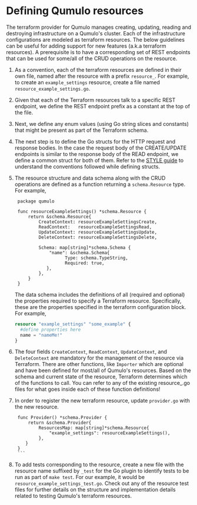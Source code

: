 # Defining Qumulo resources

The terraform provider for Qumulo manages creating, updating, reading and destroying infrastructure on a Qumulo's cluster.
Each of the infrastructure configurations are modeled as terraform resources. 
The below guidelines can be useful for adding support for new features (a.k.a terraform resources). A prerequisite is to have a corresponding set of REST endpoints that can be used for some/all of the CRUD operations on the resource.

1. As a convention, each of the terraform resources are defined in their own file, named after the resource with a prefix ``resource_``. For example,
to create an ``example_settings`` resource, create a file named ``resource_example_settings.go``.

2. Given that each of the Terraform resources talk to a specific REST endpoint, we define the REST endpoint prefix as a constant at the top of the file.

3. Next, we define any enum values (using Go string slices and constants) that might be present as part of the Terraform schema. 

4. The next step is to define the Go structs for the HTTP request and response bodies. In the case the request body of the CREATE/UPDATE endpoints is similar to the response body of the READ endpoint, we define a common struct for both of them. Refer to the [STYLE guide](https://github.com/Qumulo/terraform-provider-qumulo/blob/dev-docs/STYLE.md#structs) to understand the conventions followed while defining structs.
5. The resource structure and data schema along with the CRUD operations are defined as a function returning a ``schema.Resource`` type. For example,
          
      ```golang
       package qumulo
   
       func resourceExampleSettings() *schema.Resource {
           return &schema.Resource{
               CreateContext: resourceExampleSettingsCreate,
               ReadContext:   resourceExampleSettingsRead,
               UpdateContext: resourceExampleSettingsUpdate,
               DeleteContext: resourceExampleSettingsDelete,
               
               Schema: map[string]*schema.Schema {
                   "name": &schema.Schema{
                         Type: schema.TypeString,
                         Required: true,
                  },
               },
           }
       }
    ```
    The data schema includes the definitions of all (required and optional) the properties required to specify a Terraform resource. Specifically, these are the properties specified in the terraform configuration block. For example, 
    ```terraform
    resource "example_settings" "some_example" {
      #define properties here
      name = "nameMe!"
   }
    ```
6. The four fields ``CreateContext``, ``ReadContext``, ``UpdateContext``, and ``DeleteContext`` are mandatory for the management of the resource via Terraform. There are other functions, like ``Importer`` which are optional and have been defined for most/all of Qumulo's resources. Based on the schema and current state of the resource, Terraform determines which of the functions to call. You can refer to any of the existing resource_.go files for what goes inside each of these function definitions!
7. In order to register the new terraform resource, update ``provider.go`` with the new resource.
      ```golang 
       func Provider() *schema.Provider {
           return &schema.Provider{
               ResourcesMap: map[string]*schema.Resource{
                   "example_settings": resourceExampleSettings(),
               },
          }
       }   
       ```
8. To add tests corresponding to the resource, create a new file with the resource name suffixed by ``_test`` for the Go plugin to identify tests to be run as part of ``make test``. For our example, it would be ``resource_example_settings_test.go``.
    Check out any of the resource test files for further details on the structure and implementation details related to testing Qumulo's terraform resources.